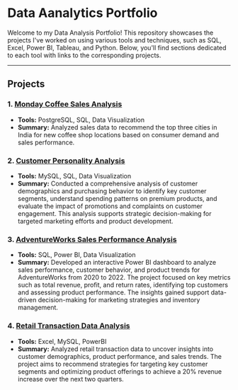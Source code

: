 # Data Aanalytics Portfolio

Welcome to my Data Analysis Portfolio! This repository showcases the projects I've worked on using various tools and techniques, such as SQL, Excel, Power BI, Tableau, and Python. Below, you'll find sections dedicated to each tool with links to the corresponding projects.


---
## Projects

### 1. [Monday Coffee Sales Analysis](./Monday%20Coffee)
   - **Tools:** PostgreSQL, SQL, Data Visualization
   - **Summary:** Analyzed sales data to recommend the top three cities in India for new coffee shop locations based on consumer demand and sales performance.

### 2. [Customer Personality Analysis](./CognoRise%20Internship/Customer%20Personality%20Analysis)
   - **Tools:** MySQL, SQL, Data Visualization
   - **Summary:** Conducted a comprehensive analysis of customer demographics and purchasing behavior to identify key customer segments, understand spending patterns on premium products, and evaluate the impact of promotions and complaints on customer engagement. This analysis supports strategic decision-making for targeted marketing efforts and product development.

### 3. [AdventureWorks Sales Performance Analysis](./AdventureWorks%20Analysis)
   - **Tools:** SQL, Power BI, Data Visualization
   - **Summary:** Developed an interactive Power BI dashboard to analyze sales performance, customer behavior, and product trends for AdventureWorks from 2020 to 2022. The project focused on key metrics such as total revenue, profit, and return rates, identifying top customers and assessing product performance. The insights gained support data-driven decision-making for marketing strategies and inventory management.

### 4. [Retail Transaction Data Analysis](./Retail%20Sales)
   - **Tools:** Excel, MySQL, PowerBI
   - **Summary:** Analyzed retail transaction data to uncover insights into customer demographics, product performance, and sales trends. The project aims to recommend strategies for targeting key customer segments and optimizing product offerings to achieve a 20% revenue increase over the next two quarters.

